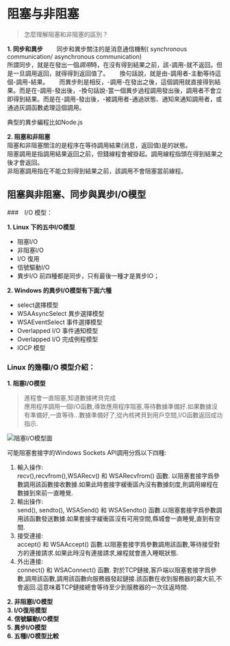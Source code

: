# 阻塞与非阻塞
> 怎麼理解阻塞和非阻塞的區別？

**1. 同步和異步**　　
同步和異步關注的是消息通信機制( synchronous communication/ asynchronous communication)  
所謂同步，就是在發出一個*調用*時，在沒有得到結果之前，該-調用-就不返回。但是一旦調用返回，就得得到返回值了。　　
換句話說，就是由-調用者-主動等待這個-調用-結果。　　
而異步則是相反，-調用-在發出之後，這個調用就直接得到結果。而是在-調用-發出後，-換句話說-當一個異步過程調用發出後，調用者不會立即得到結果。而是在-調用-發出後，-被調用者-通過狀態、通知來通知調用者，或通過灰調函數處理這個調用。　　

典型的異步編程比如Node.js  

**2. 阻塞和非阻塞**  
阻塞和非阻塞關注的是程序在等待調用結果(消息，返回值)是的狀態。  
阻塞調用是指調用結果返回之前，但錢線程會被掛起。調用線程指頭在得到結果之後才會返回。  
非阻塞調用指在不能立刻得到結果之前，該調用不會阻塞當前線程。  　

## 阻塞與非阻塞、同步與異步I/O模型
###　I/O 模型：

**1. Linux 下的五中I/O模型**  
- 阻塞I/O
- 非阻塞I/O
- I/O 復用
- 信號驅動I/O
- 異步I/O
前四種都是同步，只有最後一種才是異步IO；  

**2. Windows 的異步I/O模型有下面六種**  
- select選擇模型
- WSAAsyncSelect 異步選擇模型
- WSAEventSelect 事件選擇模型
- Overlapped I/O 事件通知模型  
- Overlapped I/O 完成例程模型
- IOCP 模型

### Linux 的幾種I/O 模型介紹：
**1. 阻塞I/O模型**  
> 進程會一直阻塞,知道數據拷貝完成  
應用程序調用一個I/O函數,導致應用程序阻塞,等待數據準備好.如果數據沒有準備好,一直等待...數據準備好了,從內核拷貝到用戶空間,I/O函數返回成功指示.  

![阻塞I/O模型圖](http://img.blog.csdn.net/20140602181230593)

可能阻塞套接字的Windows Sockets API調用分爲以下四種:  
1. 輸入操作:  
recv(),recvfrom(),WSARecv() 和 WSARecvfrom() 函數. 以阻塞套接字爲參數調用該函數接收數據.如果此時套接字緩衝區內沒有數據刻度,則調用線程在數據到來前一直睡覺.  
2. 輸出操作:  
send(), sendto(), WSASend() 和 WSASendto() 函數.以阻塞套接字爲參數調用該函數發送數據.如果套接字緩衝區沒有可用空間,縣城會一直睡覺,直到有空間.  
3. 接受連接:  
accept() 和 WSAAccept() 函數.以阻塞套接字爲參數調用該函數,等待接受對方的連接請求.如果此時沒有連接請求,線程就會進入睡眠狀態.  
4. 外出連接:  
connect() 和 WSAConnect() 函數. 對於TCP鏈接,客戶端以阻塞套接字爲參數,調用該函數,調用該函數向服務器發起鏈接.該函數在收到服務器的贏大前,不會返回.這意味着TCP鏈接總會等待至少到服務器的一次往返時間.  

**2. 非阻塞I/O模型**   
**3. I/O復用模型**  
**4. 信號驅動I/O模型**   
**5. 異步I/O模型**  
**6. 五種I/O模型比較**    

